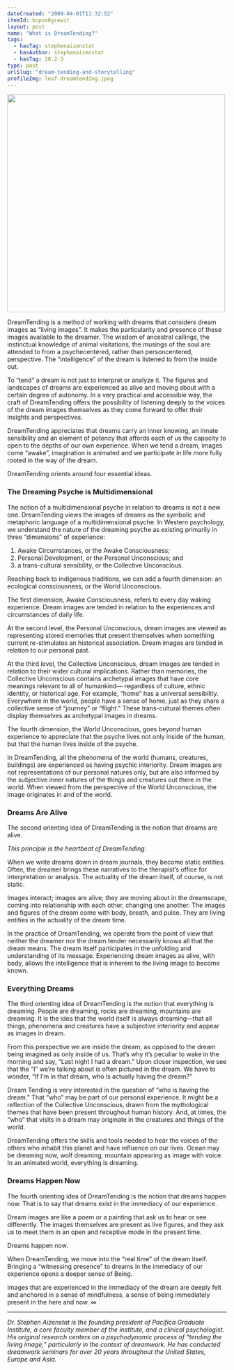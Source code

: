 ```yaml
---
dateCreated: "2009-04-01T11:32:52"
itemId: bcpov6grewit
layout: post
name: "What is DreamTending?"
tags:
  - hasTag: stephenaizenstat
  - hasAuthor: stephenaizenstat
  - hasTag: 28.2-3
type: post
urlSlug: "dream-tending-and-storytelling"
profileImg: leaf-dreamtending.jpeg
---
```


<img src="../images/leaf-dreamtending.jpeg" width="500px" height="auto"/>

DreamTending is a method of working with dreams that considers dream images as “living images”. It makes the particularity and presence of these images available to the dreamer. The wisdom of ancestral callings, the instinctual knowledge of animal visitations, the musings of the soul are attended to from a psychecentered, rather than personcentered, perspective. The “intelligence” of the dream is listened to from the inside out.

To “tend” a dream is not just to interpret or analyze it. The figures and landscapes of dreams are experienced as alive and moving about with a certain degree of autonomy. In a very practical and accessible way, the craft of DreamTending offers the possibility of listening deeply to the voices of the dream images themselves as they come forward to offer their insights and perspectives.

DreamTending appreciates that dreams carry an inner knowing, an innate sensibility and an element of potency that affords each of us the capacity to open to the depths of our own experience. When we tend a dream, images come “awake”, imagination is animated and we participate in life more fully rooted in the way of the dream.

DreamTending orients around four essential ideas.

### The Dreaming Psyche is Multidimensional

The notion of a multidimensional psyche in relation to dreams is not a new one. DreamTending views the images of dreams as the symbolic and metaphoric language of a multidimensional psyche. In Western psychology, we understand the nature of the dreaming psyche as existing primarily in three “dimensions” of experience:

1. Awake Circumstances, or the Awake Consciousness;
2. Personal Development, or the Personal Unconscious; and
3. a trans-cultural sensibility, or the Collective Unconscious.

Reaching back to indigenous traditions, we can add a fourth dimension: an ecological consciousness, or the World Unconscious.

The first dimension, Awake Consciousness, refers to every day waking experience. Dream images are tended in relation to the experiences and circumstances of daily life.

At the second level, the Personal Unconscious, dream images are viewed as representing stored memories that present themselves when something current re-stimulates an historical association. Dream images are tended in relation to our personal past.

At the third level, the Collective Unconscious, dream images are tended in relation to their wider cultural implications. Rather than memories, the Collective Unconscious contains archetypal images that have core meanings relevant to all of humankind— regardless of culture, ethnic identity, or historical age. For example, “home” has a universal sensibility. Everywhere in the world, people have a sense of home, just as they share a collective sense of “journey” or “flight.” These trans-cultural themes often display themselves as archetypal images in dreams.

The fourth dimension, the World Unconscious, goes beyond human experience to appreciate that the psyche lives not only inside of the human, but that the human lives inside of the psyche.

In DreamTending, all the phenomena of the world (humans, creatures, buildings) are experienced as having psychic interiority. Dream images are not representations of our personal natures only, but are also informed by the subjective inner natures of the things and creatures out there in the world. When viewed from the perspective of the World Unconscious, the image originates in and of the world.

### Dreams Are Alive

The second orienting idea of DreamTending is the notion that dreams are alive.

_This principle is the heartbeat of DreamTending_.

When we write dreams down in dream journals, they become static entities. Often, the dreamer brings these narratives to the therapist’s office for interpretation or analysis. The actuality of the dream itself, of course, is not static.

Images interact; images are alive; they are moving about in the dreamscape, coming into relationship with each other, changing one another. The images and figures of the dream come with body, breath, and pulse. They are living entities in the actuality of the dream time.

In the practice of DreamTending, we operate from the point of view that neither the dreamer nor the dream tender necessarily knows all that the dream means. The dream itself participates in the unfolding and understanding of its message. Experiencing dream images as alive, with body, allows the intelligence that is inherent to the living image to become known.

### Everything Dreams

The third orienting idea of DreamTending is the notion that everything is dreaming. People are dreaming, rocks are dreaming, mountains are dreaming. It is the idea that the world itself is always dreaming—that all things, phenomena and creatures have a subjective interiority and appear as images in dream.

From this perspective we are inside the dream, as opposed to the dream being imagined as only inside of us. That’s why it’s peculiar to wake in the morning and say, “Last night I had a dream.” Upon closer inspection, we see that the “I” we’re talking about is often pictured in the dream. We have to wonder, “If I’m in that dream, who is actually having the dream?”

Dream Tending is very interested in the question of “who is having the dream.” That “who” may be part of our personal experience. It might be a reflection of the Collective Unconscious, drawn from the mythological themes that have been present throughout human history. And, at times, the “who” that visits in a dream may originate in the creatures and things of the world.

DreamTending offers the skills and tools needed to hear the voices of the others who inhabit this planet and have influence on our lives. Ocean may be dreaming now, wolf dreaming, mountain appearing as image with voice. In an animated world, everything is dreaming.

### Dreams Happen Now

The fourth orienting idea of DreamTending is the notion that dreams happen now. That is to say that dreams exist in the immediacy of our experience.

Dream images are like a poem or a painting that ask us to hear or see differently. The images themselves are present as live figures, and they ask us to meet them in an open and receptive mode in the present time.

Dreams happen now.

When DreamTending, we move into the “real time” of the dream itself. Bringing a “witnessing presence” to dreams in the immediacy of our experience opens a deeper sense of Being.

Images that are experienced in the immediacy of the dream are deeply felt and anchored in a sense of mindfulness, a sense of being immediately present in the here and now. ∞

<hr>

_Dr. Stephen Aizenstat is the founding president of Pacifica Graduate Institute, a core faculty member of the institute, and a clinical psychologist. His original research centers on a psychodynamic process of “tending the living image,” particularly in the context of dreamwork. He has conducted dreamwork seminars for over 20 years throughout the United States, Europe and Asia._
